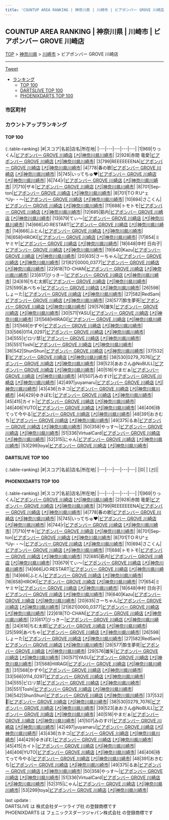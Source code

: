 ```yaml
---
title: 'COUNTUP AREA RANKING | 神奈川県 | 川崎市 | ビアポンバー GROVE 川崎店'
---
```

## COUNTUP AREA RANKING | 神奈川県 | 川崎市 | ビアポンバー GROVE 川崎店

[TOP](/darts/rank/) > [神奈川県](/darts/rank/神奈川県/) > [川崎市](/darts/rank/神奈川県/川崎市/) > ビアポンバー GROVE 川崎店

___

<a href="https://twitter.com/share?ref_src=twsrc%5Etfw" data-text="COUNTUP AREA RANKING | 神奈川県川崎市ビアポンバー GROVE 川崎店" class="twitter-share-button" data-hashtags="DARTSLIVE,PHOENIXDARTS,darts,ダーツ" data-show-count="false">Tweet</a>

* [ランキング](#カウントアップランキング)
    * [TOP 100](#top-100)
    * [DARTSLIVE TOP 100](#dartslive-top-100)
    * [PHOENIXDARTS TOP 100](#phoenixdarts-top-100)

### 市区町村

<ul>

</ul>

### カウントアップランキング

#### TOP 100



{:.table-ranking}
|#|スコア|名前|店名|所在地|
|---|---|---|---|---|
|1|969|<span class="rank-name-pd">りっくん</span>|<a href="/darts/rank/shops/91871.html">ビアポンバー GROVE 川崎店</a> <a href="https://vs.phoenixdarts.com/jp/shop/shopDetailInfo/s_91871?s_seq=91871">[↗]</a>|<a href="/darts/rank/神奈川県/川崎市">神奈川県川崎市</a>|
|2|928|<span class="rank-name-pd"><span class="pro-icon-pd"></span>赤間 竜愛</span>|<a href="/darts/rank/shops/91871.html">ビアポンバー GROVE 川崎店</a> <a href="https://vs.phoenixdarts.com/jp/shop/shopDetailInfo/s_91871?s_seq=91871">[↗]</a>|<a href="/darts/rank/神奈川県/川崎市">神奈川県川崎市</a>|
|3|799|<span class="rank-name-pd">REEEEEEENA</span>|<a href="/darts/rank/shops/91871.html">ビアポンバー GROVE 川崎店</a> <a href="https://vs.phoenixdarts.com/jp/shop/shopDetailInfo/s_91871?s_seq=91871">[↗]</a>|<a href="/darts/rank/神奈川県/川崎市">神奈川県川崎市</a>|
|4|778|<span class="rank-name-pd">春の歌</span>|<a href="/darts/rank/shops/91871.html">ビアポンバー GROVE 川崎店</a> <a href="https://vs.phoenixdarts.com/jp/shop/shopDetailInfo/s_91871?s_seq=91871">[↗]</a>|<a href="/darts/rank/神奈川県/川崎市">神奈川県川崎市</a>|
|5|745|<span class="rank-name-pd">いってちゅ❤️</span>|<a href="/darts/rank/shops/91871.html">ビアポンバー GROVE 川崎店</a> <a href="https://vs.phoenixdarts.com/jp/shop/shopDetailInfo/s_91871?s_seq=91871">[↗]</a>|<a href="/darts/rank/神奈川県/川崎市">神奈川県川崎市</a>|
|6|744|<span class="rank-name-pd">r</span>|<a href="/darts/rank/shops/91871.html">ビアポンバー GROVE 川崎店</a> <a href="https://vs.phoenixdarts.com/jp/shop/shopDetailInfo/s_91871?s_seq=91871">[↗]</a>|<a href="/darts/rank/神奈川県/川崎市">神奈川県川崎市</a>|
|7|710|<span class="rank-name-pd">ザキ</span>|<a href="/darts/rank/shops/91871.html">ビアポンバー GROVE 川崎店</a> <a href="https://vs.phoenixdarts.com/jp/shop/shopDetailInfo/s_91871?s_seq=91871">[↗]</a>|<a href="/darts/rank/神奈川県/川崎市">神奈川県川崎市</a>|
|8|701|<span class="rank-name-pd">Sep-ton</span>|<a href="/darts/rank/shops/91871.html">ビアポンバー GROVE 川崎店</a> <a href="https://vs.phoenixdarts.com/jp/shop/shopDetailInfo/s_91871?s_seq=91871">[↗]</a>|<a href="/darts/rank/神奈川県/川崎市">神奈川県川崎市</a>|
|8|701|<span class="rank-name-pd">TＯＲU^ェ^Uy-・〜</span>|<a href="/darts/rank/shops/91871.html">ビアポンバー GROVE 川崎店</a> <a href="https://vs.phoenixdarts.com/jp/shop/shopDetailInfo/s_91871?s_seq=91871">[↗]</a>|<a href="/darts/rank/神奈川県/川崎市">神奈川県川崎市</a>|
|10|694|<span class="rank-name-pd">さこくん</span>|<a href="/darts/rank/shops/91871.html">ビアポンバー GROVE 川崎店</a> <a href="https://vs.phoenixdarts.com/jp/shop/shopDetailInfo/s_91871?s_seq=91871">[↗]</a>|<a href="/darts/rank/神奈川県/川崎市">神奈川県川崎市</a>|
|11|688|<span class="rank-name-pd">トモトモ</span>|<a href="/darts/rank/shops/91871.html">ビアポンバー GROVE 川崎店</a> <a href="https://vs.phoenixdarts.com/jp/shop/shopDetailInfo/s_91871?s_seq=91871">[↗]</a>|<a href="/darts/rank/神奈川県/川崎市">神奈川県川崎市</a>|
|12|685|<span class="rank-name-pd">筋内</span>|<a href="/darts/rank/shops/91871.html">ビアポンバー GROVE 川崎店</a> <a href="https://vs.phoenixdarts.com/jp/shop/shopDetailInfo/s_91871?s_seq=91871">[↗]</a>|<a href="/darts/rank/神奈川県/川崎市">神奈川県川崎市</a>|
|13|679|<span class="rank-name-pd">てぃ〜</span>|<a href="/darts/rank/shops/91871.html">ビアポンバー GROVE 川崎店</a> <a href="https://vs.phoenixdarts.com/jp/shop/shopDetailInfo/s_91871?s_seq=91871">[↗]</a>|<a href="/darts/rank/神奈川県/川崎市">神奈川県川崎市</a>|
|14|666|<span class="rank-name-pd">JO:RESTART</span>|<a href="/darts/rank/shops/91871.html">ビアポンバー GROVE 川崎店</a> <a href="https://vs.phoenixdarts.com/jp/shop/shopDetailInfo/s_91871?s_seq=91871">[↗]</a>|<a href="/darts/rank/神奈川県/川崎市">神奈川県川崎市</a>|
|14|666|<span class="rank-name-pd">ふとん</span>|<a href="/darts/rank/shops/91871.html">ビアポンバー GROVE 川崎店</a> <a href="https://vs.phoenixdarts.com/jp/shop/shopDetailInfo/s_91871?s_seq=91871">[↗]</a>|<a href="/darts/rank/神奈川県/川崎市">神奈川県川崎市</a>|
|16|658|<span class="rank-name-pd">HIROKI</span>|<a href="/darts/rank/shops/91871.html">ビアポンバー GROVE 川崎店</a> <a href="https://vs.phoenixdarts.com/jp/shop/shopDetailInfo/s_91871?s_seq=91871">[↗]</a>|<a href="/darts/rank/神奈川県/川崎市">神奈川県川崎市</a>|
|17|654|<span class="rank-name-pd">ミヤミヤ</span>|<a href="/darts/rank/shops/91871.html">ビアポンバー GROVE 川崎店</a> <a href="https://vs.phoenixdarts.com/jp/shop/shopDetailInfo/s_91871?s_seq=91871">[↗]</a>|<a href="/darts/rank/神奈川県/川崎市">神奈川県川崎市</a>|
|18|648|<span class="rank-name-pd"><span class="pro-icon-pd"></span>中村 日向子</span>|<a href="/darts/rank/shops/91871.html">ビアポンバー GROVE 川崎店</a> <a href="https://vs.phoenixdarts.com/jp/shop/shopDetailInfo/s_91871?s_seq=91871">[↗]</a>|<a href="/darts/rank/神奈川県/川崎市">神奈川県川崎市</a>|
|19|640|<span class="rank-name-pd">Kazu</span>|<a href="/darts/rank/shops/91871.html">ビアポンバー GROVE 川崎店</a> <a href="https://vs.phoenixdarts.com/jp/shop/shopDetailInfo/s_91871?s_seq=91871">[↗]</a>|<a href="/darts/rank/神奈川県/川崎市">神奈川県川崎市</a>|
|20|635|<span class="rank-name-pd">さーちゃん</span>|<a href="/darts/rank/shops/91871.html">ビアポンバー GROVE 川崎店</a> <a href="https://vs.phoenixdarts.com/jp/shop/shopDetailInfo/s_91871?s_seq=91871">[↗]</a>|<a href="/darts/rank/神奈川県/川崎市">神奈川県川崎市</a>|
|21|621|<span class="rank-name-pd">0000_0377</span>|<a href="/darts/rank/shops/91871.html">ビアポンバー GROVE 川崎店</a> <a href="https://vs.phoenixdarts.com/jp/shop/shopDetailInfo/s_91871?s_seq=91871">[↗]</a>|<a href="/darts/rank/神奈川県/川崎市">神奈川県川崎市</a>|
|22|618|<span class="rank-name-pd">TO-CHAN</span>|<a href="/darts/rank/shops/91871.html">ビアポンバー GROVE 川崎店</a> <a href="https://vs.phoenixdarts.com/jp/shop/shopDetailInfo/s_91871?s_seq=91871">[↗]</a>|<a href="/darts/rank/神奈川県/川崎市">神奈川県川崎市</a>|
|23|617|<span class="rank-name-pd">びっきー</span>|<a href="/darts/rank/shops/91871.html">ビアポンバー GROVE 川崎店</a> <a href="https://vs.phoenixdarts.com/jp/shop/shopDetailInfo/s_91871?s_seq=91871">[↗]</a>|<a href="/darts/rank/神奈川県/川崎市">神奈川県川崎市</a>|
|24|616|<span class="rank-name-pd">ちむ太郎</span>|<a href="/darts/rank/shops/91871.html">ビアポンバー GROVE 川崎店</a> <a href="https://vs.phoenixdarts.com/jp/shop/shopDetailInfo/s_91871?s_seq=91871">[↗]</a>|<a href="/darts/rank/神奈川県/川崎市">神奈川県川崎市</a>|
|25|599|<span class="rank-name-pd">あべちゃ</span>|<a href="/darts/rank/shops/91871.html">ビアポンバー GROVE 川崎店</a> <a href="https://vs.phoenixdarts.com/jp/shop/shopDetailInfo/s_91871?s_seq=91871">[↗]</a>|<a href="/darts/rank/神奈川県/川崎市">神奈川県川崎市</a>|
|26|598|<span class="rank-name-pd">しょーた</span>|<a href="/darts/rank/shops/91871.html">ビアポンバー GROVE 川崎店</a> <a href="https://vs.phoenixdarts.com/jp/shop/shopDetailInfo/s_91871?s_seq=91871">[↗]</a>|<a href="/darts/rank/神奈川県/川崎市">神奈川県川崎市</a>|
|27|582|<span class="rank-name-pd">RedSam</span>|<a href="/darts/rank/shops/91871.html">ビアポンバー GROVE 川崎店</a> <a href="https://vs.phoenixdarts.com/jp/shop/shopDetailInfo/s_91871?s_seq=91871">[↗]</a>|<a href="/darts/rank/神奈川県/川崎市">神奈川県川崎市</a>|
|28|577|<span class="rank-name-pd">酔生夢死</span>|<a href="/darts/rank/shops/91871.html">ビアポンバー GROVE 川崎店</a> <a href="https://vs.phoenixdarts.com/jp/shop/shopDetailInfo/s_91871?s_seq=91871">[↗]</a>|<a href="/darts/rank/神奈川県/川崎市">神奈川県川崎市</a>|
|29|576|<span class="rank-name-pd">雄矢</span>|<a href="/darts/rank/shops/91871.html">ビアポンバー GROVE 川崎店</a> <a href="https://vs.phoenixdarts.com/jp/shop/shopDetailInfo/s_91871?s_seq=91871">[↗]</a>|<a href="/darts/rank/神奈川県/川崎市">神奈川県川崎市</a>|
|30|571|<span class="rank-name-pd">YASU</span>|<a href="/darts/rank/shops/91871.html">ビアポンバー GROVE 川崎店</a> <a href="https://vs.phoenixdarts.com/jp/shop/shopDetailInfo/s_91871?s_seq=91871">[↗]</a>|<a href="/darts/rank/神奈川県/川崎市">神奈川県川崎市</a>|
|31|568|<span class="rank-name-pd">HIIRAGI</span>|<a href="/darts/rank/shops/91871.html">ビアポンバー GROVE 川崎店</a> <a href="https://vs.phoenixdarts.com/jp/shop/shopDetailInfo/s_91871?s_seq=91871">[↗]</a>|<a href="/darts/rank/神奈川県/川崎市">神奈川県川崎市</a>|
|31|568|<span class="rank-name-pd">かずや</span>|<a href="/darts/rank/shops/91871.html">ビアポンバー GROVE 川崎店</a> <a href="https://vs.phoenixdarts.com/jp/shop/shopDetailInfo/s_91871?s_seq=91871">[↗]</a>|<a href="/darts/rank/神奈川県/川崎市">神奈川県川崎市</a>|
|33|566|<span class="rank-name-pd">0114_0297</span>|<a href="/darts/rank/shops/91871.html">ビアポンバー GROVE 川崎店</a> <a href="https://vs.phoenixdarts.com/jp/shop/shopDetailInfo/s_91871?s_seq=91871">[↗]</a>|<a href="/darts/rank/神奈川県/川崎市">神奈川県川崎市</a>|
|34|555|<span class="rank-name-pd">ピロリ禁</span>|<a href="/darts/rank/shops/91871.html">ビアポンバー GROVE 川崎店</a> <a href="https://vs.phoenixdarts.com/jp/shop/shopDetailInfo/s_91871?s_seq=91871">[↗]</a>|<a href="/darts/rank/神奈川県/川崎市">神奈川県川崎市</a>|
|35|551|<span class="rank-name-pd">Toshi</span>|<a href="/darts/rank/shops/91871.html">ビアポンバー GROVE 川崎店</a> <a href="https://vs.phoenixdarts.com/jp/shop/shopDetailInfo/s_91871?s_seq=91871">[↗]</a>|<a href="/darts/rank/神奈川県/川崎市">神奈川県川崎市</a>|
|36|542|<span class="rank-name-pd">ShunShun</span>|<a href="/darts/rank/shops/91871.html">ビアポンバー GROVE 川崎店</a> <a href="https://vs.phoenixdarts.com/jp/shop/shopDetailInfo/s_91871?s_seq=91871">[↗]</a>|<a href="/darts/rank/神奈川県/川崎市">神奈川県川崎市</a>|
|37|532|<span class="rank-name-pd">🐶</span>|<a href="/darts/rank/shops/91871.html">ビアポンバー GROVE 川崎店</a> <a href="https://vs.phoenixdarts.com/jp/shop/shopDetailInfo/s_91871?s_seq=91871">[↗]</a>|<a href="/darts/rank/神奈川県/川崎市">神奈川県川崎市</a>|
|38|530|<span class="rank-name-pd">0279_7076</span>|<a href="/darts/rank/shops/91871.html">ビアポンバー GROVE 川崎店</a> <a href="https://vs.phoenixdarts.com/jp/shop/shopDetailInfo/s_91871?s_seq=91871">[↗]</a>|<a href="/darts/rank/神奈川県/川崎市">神奈川県川崎市</a>|
|39|523|<span class="rank-name-pd">あおさん@NoBULL</span>|<a href="/darts/rank/shops/91871.html">ビアポンバー GROVE 川崎店</a> <a href="https://vs.phoenixdarts.com/jp/shop/shopDetailInfo/s_91871?s_seq=91871">[↗]</a>|<a href="/darts/rank/神奈川県/川崎市">神奈川県川崎市</a>|
|40|516|<span class="rank-name-pd">やまだぁ</span>|<a href="/darts/rank/shops/91871.html">ビアポンバー GROVE 川崎店</a> <a href="https://vs.phoenixdarts.com/jp/shop/shopDetailInfo/s_91871?s_seq=91871">[↗]</a>|<a href="/darts/rank/神奈川県/川崎市">神奈川県川崎市</a>|
|41|507|<span class="rank-name-pd">みのすけ</span>|<a href="/darts/rank/shops/91871.html">ビアポンバー GROVE 川崎店</a> <a href="https://vs.phoenixdarts.com/jp/shop/shopDetailInfo/s_91871?s_seq=91871">[↗]</a>|<a href="/darts/rank/神奈川県/川崎市">神奈川県川崎市</a>|
|42|497|<span class="rank-name-pd">yuyamaru</span>|<a href="/darts/rank/shops/91871.html">ビアポンバー GROVE 川崎店</a> <a href="https://vs.phoenixdarts.com/jp/shop/shopDetailInfo/s_91871?s_seq=91871">[↗]</a>|<a href="/darts/rank/神奈川県/川崎市">神奈川県川崎市</a>|
|43|436|<span class="rank-name-pd">カネコ</span>|<a href="/darts/rank/shops/91871.html">ビアポンバー GROVE 川崎店</a> <a href="https://vs.phoenixdarts.com/jp/shop/shopDetailInfo/s_91871?s_seq=91871">[↗]</a>|<a href="/darts/rank/神奈川県/川崎市">神奈川県川崎市</a>|
|44|429|<span class="rank-name-pd">ゆきぽむ</span>|<a href="/darts/rank/shops/91871.html">ビアポンバー GROVE 川崎店</a> <a href="https://vs.phoenixdarts.com/jp/shop/shopDetailInfo/s_91871?s_seq=91871">[↗]</a>|<a href="/darts/rank/神奈川県/川崎市">神奈川県川崎市</a>|
|45|415|<span class="rank-name-pd">カイト</span>|<a href="/darts/rank/shops/91871.html">ビアポンバー GROVE 川崎店</a> <a href="https://vs.phoenixdarts.com/jp/shop/shopDetailInfo/s_91871?s_seq=91871">[↗]</a>|<a href="/darts/rank/神奈川県/川崎市">神奈川県川崎市</a>|
|46|406|<span class="rank-name-pd">YUTO</span>|<a href="/darts/rank/shops/91871.html">ビアポンバー GROVE 川崎店</a> <a href="https://vs.phoenixdarts.com/jp/shop/shopDetailInfo/s_91871?s_seq=91871">[↗]</a>|<a href="/darts/rank/神奈川県/川崎市">神奈川県川崎市</a>|
|46|406|<span class="rank-name-pd">待てって今やる</span>|<a href="/darts/rank/shops/91871.html">ビアポンバー GROVE 川崎店</a> <a href="https://vs.phoenixdarts.com/jp/shop/shopDetailInfo/s_91871?s_seq=91871">[↗]</a>|<a href="/darts/rank/神奈川県/川崎市">神奈川県川崎市</a>|
|48|391|<span class="rank-name-pd">おきむち</span>|<a href="/darts/rank/shops/91871.html">ビアポンバー GROVE 川崎店</a> <a href="https://vs.phoenixdarts.com/jp/shop/shopDetailInfo/s_91871?s_seq=91871">[↗]</a>|<a href="/darts/rank/神奈川県/川崎市">神奈川県川崎市</a>|
|49|375|<span class="rank-name-pd">るあ</span>|<a href="/darts/rank/shops/91871.html">ビアポンバー GROVE 川崎店</a> <a href="https://vs.phoenixdarts.com/jp/shop/shopDetailInfo/s_91871?s_seq=91871">[↗]</a>|<a href="/darts/rank/神奈川県/川崎市">神奈川県川崎市</a>|
|50|358|<span class="rank-name-pd">やっす〜</span>|<a href="/darts/rank/shops/91871.html">ビアポンバー GROVE 川崎店</a> <a href="https://vs.phoenixdarts.com/jp/shop/shopDetailInfo/s_91871?s_seq=91871">[↗]</a>|<a href="/darts/rank/神奈川県/川崎市">神奈川県川崎市</a>|
|51|336|<span class="rank-name-pd">VirtualCard</span>|<a href="/darts/rank/shops/91871.html">ビアポンバー GROVE 川崎店</a> <a href="https://vs.phoenixdarts.com/jp/shop/shopDetailInfo/s_91871?s_seq=91871">[↗]</a>|<a href="/darts/rank/神奈川県/川崎市">神奈川県川崎市</a>|
|52|315|<span class="rank-name-pd">にゃん</span>|<a href="/darts/rank/shops/91871.html">ビアポンバー GROVE 川崎店</a> <a href="https://vs.phoenixdarts.com/jp/shop/shopDetailInfo/s_91871?s_seq=91871">[↗]</a>|<a href="/darts/rank/神奈川県/川崎市">神奈川県川崎市</a>|
|53|299|<span class="rank-name-pd">toya</span>|<a href="/darts/rank/shops/91871.html">ビアポンバー GROVE 川崎店</a> <a href="https://vs.phoenixdarts.com/jp/shop/shopDetailInfo/s_91871?s_seq=91871">[↗]</a>|<a href="/darts/rank/神奈川県/川崎市">神奈川県川崎市</a>|


#### DARTSLIVE TOP 100



{:.table-ranking}
|#|スコア|名前|店名|所在地|
|---|---|---|---|---|
||0|<span class="rank-name-dl"> </span>|<a href="/darts/rank/shops/.html"></a> <a href="">[↗]</a>|<a href="/darts/rank//"></a>|


#### PHOENIXDARTS TOP 100



{:.table-ranking}
|#|スコア|名前|店名|所在地|
|---|---|---|---|---|
|1|969|<span class="rank-name-pd">りっくん</span>|<a href="/darts/rank/shops/91871.html">ビアポンバー GROVE 川崎店</a> <a href="https://vs.phoenixdarts.com/jp/shop/shopDetailInfo/s_91871?s_seq=91871">[↗]</a>|<a href="/darts/rank/神奈川県/川崎市">神奈川県川崎市</a>|
|2|928|<span class="rank-name-pd"><span class="pro-icon-pd"></span>赤間 竜愛</span>|<a href="/darts/rank/shops/91871.html">ビアポンバー GROVE 川崎店</a> <a href="https://vs.phoenixdarts.com/jp/shop/shopDetailInfo/s_91871?s_seq=91871">[↗]</a>|<a href="/darts/rank/神奈川県/川崎市">神奈川県川崎市</a>|
|3|799|<span class="rank-name-pd">REEEEEEENA</span>|<a href="/darts/rank/shops/91871.html">ビアポンバー GROVE 川崎店</a> <a href="https://vs.phoenixdarts.com/jp/shop/shopDetailInfo/s_91871?s_seq=91871">[↗]</a>|<a href="/darts/rank/神奈川県/川崎市">神奈川県川崎市</a>|
|4|778|<span class="rank-name-pd">春の歌</span>|<a href="/darts/rank/shops/91871.html">ビアポンバー GROVE 川崎店</a> <a href="https://vs.phoenixdarts.com/jp/shop/shopDetailInfo/s_91871?s_seq=91871">[↗]</a>|<a href="/darts/rank/神奈川県/川崎市">神奈川県川崎市</a>|
|5|745|<span class="rank-name-pd">いってちゅ❤️</span>|<a href="/darts/rank/shops/91871.html">ビアポンバー GROVE 川崎店</a> <a href="https://vs.phoenixdarts.com/jp/shop/shopDetailInfo/s_91871?s_seq=91871">[↗]</a>|<a href="/darts/rank/神奈川県/川崎市">神奈川県川崎市</a>|
|6|744|<span class="rank-name-pd">r</span>|<a href="/darts/rank/shops/91871.html">ビアポンバー GROVE 川崎店</a> <a href="https://vs.phoenixdarts.com/jp/shop/shopDetailInfo/s_91871?s_seq=91871">[↗]</a>|<a href="/darts/rank/神奈川県/川崎市">神奈川県川崎市</a>|
|7|710|<span class="rank-name-pd">ザキ</span>|<a href="/darts/rank/shops/91871.html">ビアポンバー GROVE 川崎店</a> <a href="https://vs.phoenixdarts.com/jp/shop/shopDetailInfo/s_91871?s_seq=91871">[↗]</a>|<a href="/darts/rank/神奈川県/川崎市">神奈川県川崎市</a>|
|8|701|<span class="rank-name-pd">Sep-ton</span>|<a href="/darts/rank/shops/91871.html">ビアポンバー GROVE 川崎店</a> <a href="https://vs.phoenixdarts.com/jp/shop/shopDetailInfo/s_91871?s_seq=91871">[↗]</a>|<a href="/darts/rank/神奈川県/川崎市">神奈川県川崎市</a>|
|8|701|<span class="rank-name-pd">TＯＲU^ェ^Uy-・〜</span>|<a href="/darts/rank/shops/91871.html">ビアポンバー GROVE 川崎店</a> <a href="https://vs.phoenixdarts.com/jp/shop/shopDetailInfo/s_91871?s_seq=91871">[↗]</a>|<a href="/darts/rank/神奈川県/川崎市">神奈川県川崎市</a>|
|10|694|<span class="rank-name-pd">さこくん</span>|<a href="/darts/rank/shops/91871.html">ビアポンバー GROVE 川崎店</a> <a href="https://vs.phoenixdarts.com/jp/shop/shopDetailInfo/s_91871?s_seq=91871">[↗]</a>|<a href="/darts/rank/神奈川県/川崎市">神奈川県川崎市</a>|
|11|688|<span class="rank-name-pd">トモトモ</span>|<a href="/darts/rank/shops/91871.html">ビアポンバー GROVE 川崎店</a> <a href="https://vs.phoenixdarts.com/jp/shop/shopDetailInfo/s_91871?s_seq=91871">[↗]</a>|<a href="/darts/rank/神奈川県/川崎市">神奈川県川崎市</a>|
|12|685|<span class="rank-name-pd">筋内</span>|<a href="/darts/rank/shops/91871.html">ビアポンバー GROVE 川崎店</a> <a href="https://vs.phoenixdarts.com/jp/shop/shopDetailInfo/s_91871?s_seq=91871">[↗]</a>|<a href="/darts/rank/神奈川県/川崎市">神奈川県川崎市</a>|
|13|679|<span class="rank-name-pd">てぃ〜</span>|<a href="/darts/rank/shops/91871.html">ビアポンバー GROVE 川崎店</a> <a href="https://vs.phoenixdarts.com/jp/shop/shopDetailInfo/s_91871?s_seq=91871">[↗]</a>|<a href="/darts/rank/神奈川県/川崎市">神奈川県川崎市</a>|
|14|666|<span class="rank-name-pd">JO:RESTART</span>|<a href="/darts/rank/shops/91871.html">ビアポンバー GROVE 川崎店</a> <a href="https://vs.phoenixdarts.com/jp/shop/shopDetailInfo/s_91871?s_seq=91871">[↗]</a>|<a href="/darts/rank/神奈川県/川崎市">神奈川県川崎市</a>|
|14|666|<span class="rank-name-pd">ふとん</span>|<a href="/darts/rank/shops/91871.html">ビアポンバー GROVE 川崎店</a> <a href="https://vs.phoenixdarts.com/jp/shop/shopDetailInfo/s_91871?s_seq=91871">[↗]</a>|<a href="/darts/rank/神奈川県/川崎市">神奈川県川崎市</a>|
|16|658|<span class="rank-name-pd">HIROKI</span>|<a href="/darts/rank/shops/91871.html">ビアポンバー GROVE 川崎店</a> <a href="https://vs.phoenixdarts.com/jp/shop/shopDetailInfo/s_91871?s_seq=91871">[↗]</a>|<a href="/darts/rank/神奈川県/川崎市">神奈川県川崎市</a>|
|17|654|<span class="rank-name-pd">ミヤミヤ</span>|<a href="/darts/rank/shops/91871.html">ビアポンバー GROVE 川崎店</a> <a href="https://vs.phoenixdarts.com/jp/shop/shopDetailInfo/s_91871?s_seq=91871">[↗]</a>|<a href="/darts/rank/神奈川県/川崎市">神奈川県川崎市</a>|
|18|648|<span class="rank-name-pd"><span class="pro-icon-pd"></span>中村 日向子</span>|<a href="/darts/rank/shops/91871.html">ビアポンバー GROVE 川崎店</a> <a href="https://vs.phoenixdarts.com/jp/shop/shopDetailInfo/s_91871?s_seq=91871">[↗]</a>|<a href="/darts/rank/神奈川県/川崎市">神奈川県川崎市</a>|
|19|640|<span class="rank-name-pd">Kazu</span>|<a href="/darts/rank/shops/91871.html">ビアポンバー GROVE 川崎店</a> <a href="https://vs.phoenixdarts.com/jp/shop/shopDetailInfo/s_91871?s_seq=91871">[↗]</a>|<a href="/darts/rank/神奈川県/川崎市">神奈川県川崎市</a>|
|20|635|<span class="rank-name-pd">さーちゃん</span>|<a href="/darts/rank/shops/91871.html">ビアポンバー GROVE 川崎店</a> <a href="https://vs.phoenixdarts.com/jp/shop/shopDetailInfo/s_91871?s_seq=91871">[↗]</a>|<a href="/darts/rank/神奈川県/川崎市">神奈川県川崎市</a>|
|21|621|<span class="rank-name-pd">0000_0377</span>|<a href="/darts/rank/shops/91871.html">ビアポンバー GROVE 川崎店</a> <a href="https://vs.phoenixdarts.com/jp/shop/shopDetailInfo/s_91871?s_seq=91871">[↗]</a>|<a href="/darts/rank/神奈川県/川崎市">神奈川県川崎市</a>|
|22|618|<span class="rank-name-pd">TO-CHAN</span>|<a href="/darts/rank/shops/91871.html">ビアポンバー GROVE 川崎店</a> <a href="https://vs.phoenixdarts.com/jp/shop/shopDetailInfo/s_91871?s_seq=91871">[↗]</a>|<a href="/darts/rank/神奈川県/川崎市">神奈川県川崎市</a>|
|23|617|<span class="rank-name-pd">びっきー</span>|<a href="/darts/rank/shops/91871.html">ビアポンバー GROVE 川崎店</a> <a href="https://vs.phoenixdarts.com/jp/shop/shopDetailInfo/s_91871?s_seq=91871">[↗]</a>|<a href="/darts/rank/神奈川県/川崎市">神奈川県川崎市</a>|
|24|616|<span class="rank-name-pd">ちむ太郎</span>|<a href="/darts/rank/shops/91871.html">ビアポンバー GROVE 川崎店</a> <a href="https://vs.phoenixdarts.com/jp/shop/shopDetailInfo/s_91871?s_seq=91871">[↗]</a>|<a href="/darts/rank/神奈川県/川崎市">神奈川県川崎市</a>|
|25|599|<span class="rank-name-pd">あべちゃ</span>|<a href="/darts/rank/shops/91871.html">ビアポンバー GROVE 川崎店</a> <a href="https://vs.phoenixdarts.com/jp/shop/shopDetailInfo/s_91871?s_seq=91871">[↗]</a>|<a href="/darts/rank/神奈川県/川崎市">神奈川県川崎市</a>|
|26|598|<span class="rank-name-pd">しょーた</span>|<a href="/darts/rank/shops/91871.html">ビアポンバー GROVE 川崎店</a> <a href="https://vs.phoenixdarts.com/jp/shop/shopDetailInfo/s_91871?s_seq=91871">[↗]</a>|<a href="/darts/rank/神奈川県/川崎市">神奈川県川崎市</a>|
|27|582|<span class="rank-name-pd">RedSam</span>|<a href="/darts/rank/shops/91871.html">ビアポンバー GROVE 川崎店</a> <a href="https://vs.phoenixdarts.com/jp/shop/shopDetailInfo/s_91871?s_seq=91871">[↗]</a>|<a href="/darts/rank/神奈川県/川崎市">神奈川県川崎市</a>|
|28|577|<span class="rank-name-pd">酔生夢死</span>|<a href="/darts/rank/shops/91871.html">ビアポンバー GROVE 川崎店</a> <a href="https://vs.phoenixdarts.com/jp/shop/shopDetailInfo/s_91871?s_seq=91871">[↗]</a>|<a href="/darts/rank/神奈川県/川崎市">神奈川県川崎市</a>|
|29|576|<span class="rank-name-pd">雄矢</span>|<a href="/darts/rank/shops/91871.html">ビアポンバー GROVE 川崎店</a> <a href="https://vs.phoenixdarts.com/jp/shop/shopDetailInfo/s_91871?s_seq=91871">[↗]</a>|<a href="/darts/rank/神奈川県/川崎市">神奈川県川崎市</a>|
|30|571|<span class="rank-name-pd">YASU</span>|<a href="/darts/rank/shops/91871.html">ビアポンバー GROVE 川崎店</a> <a href="https://vs.phoenixdarts.com/jp/shop/shopDetailInfo/s_91871?s_seq=91871">[↗]</a>|<a href="/darts/rank/神奈川県/川崎市">神奈川県川崎市</a>|
|31|568|<span class="rank-name-pd">HIIRAGI</span>|<a href="/darts/rank/shops/91871.html">ビアポンバー GROVE 川崎店</a> <a href="https://vs.phoenixdarts.com/jp/shop/shopDetailInfo/s_91871?s_seq=91871">[↗]</a>|<a href="/darts/rank/神奈川県/川崎市">神奈川県川崎市</a>|
|31|568|<span class="rank-name-pd">かずや</span>|<a href="/darts/rank/shops/91871.html">ビアポンバー GROVE 川崎店</a> <a href="https://vs.phoenixdarts.com/jp/shop/shopDetailInfo/s_91871?s_seq=91871">[↗]</a>|<a href="/darts/rank/神奈川県/川崎市">神奈川県川崎市</a>|
|33|566|<span class="rank-name-pd">0114_0297</span>|<a href="/darts/rank/shops/91871.html">ビアポンバー GROVE 川崎店</a> <a href="https://vs.phoenixdarts.com/jp/shop/shopDetailInfo/s_91871?s_seq=91871">[↗]</a>|<a href="/darts/rank/神奈川県/川崎市">神奈川県川崎市</a>|
|34|555|<span class="rank-name-pd">ピロリ禁</span>|<a href="/darts/rank/shops/91871.html">ビアポンバー GROVE 川崎店</a> <a href="https://vs.phoenixdarts.com/jp/shop/shopDetailInfo/s_91871?s_seq=91871">[↗]</a>|<a href="/darts/rank/神奈川県/川崎市">神奈川県川崎市</a>|
|35|551|<span class="rank-name-pd">Toshi</span>|<a href="/darts/rank/shops/91871.html">ビアポンバー GROVE 川崎店</a> <a href="https://vs.phoenixdarts.com/jp/shop/shopDetailInfo/s_91871?s_seq=91871">[↗]</a>|<a href="/darts/rank/神奈川県/川崎市">神奈川県川崎市</a>|
|36|542|<span class="rank-name-pd">ShunShun</span>|<a href="/darts/rank/shops/91871.html">ビアポンバー GROVE 川崎店</a> <a href="https://vs.phoenixdarts.com/jp/shop/shopDetailInfo/s_91871?s_seq=91871">[↗]</a>|<a href="/darts/rank/神奈川県/川崎市">神奈川県川崎市</a>|
|37|532|<span class="rank-name-pd">🐶</span>|<a href="/darts/rank/shops/91871.html">ビアポンバー GROVE 川崎店</a> <a href="https://vs.phoenixdarts.com/jp/shop/shopDetailInfo/s_91871?s_seq=91871">[↗]</a>|<a href="/darts/rank/神奈川県/川崎市">神奈川県川崎市</a>|
|38|530|<span class="rank-name-pd">0279_7076</span>|<a href="/darts/rank/shops/91871.html">ビアポンバー GROVE 川崎店</a> <a href="https://vs.phoenixdarts.com/jp/shop/shopDetailInfo/s_91871?s_seq=91871">[↗]</a>|<a href="/darts/rank/神奈川県/川崎市">神奈川県川崎市</a>|
|39|523|<span class="rank-name-pd">あおさん@NoBULL</span>|<a href="/darts/rank/shops/91871.html">ビアポンバー GROVE 川崎店</a> <a href="https://vs.phoenixdarts.com/jp/shop/shopDetailInfo/s_91871?s_seq=91871">[↗]</a>|<a href="/darts/rank/神奈川県/川崎市">神奈川県川崎市</a>|
|40|516|<span class="rank-name-pd">やまだぁ</span>|<a href="/darts/rank/shops/91871.html">ビアポンバー GROVE 川崎店</a> <a href="https://vs.phoenixdarts.com/jp/shop/shopDetailInfo/s_91871?s_seq=91871">[↗]</a>|<a href="/darts/rank/神奈川県/川崎市">神奈川県川崎市</a>|
|41|507|<span class="rank-name-pd">みのすけ</span>|<a href="/darts/rank/shops/91871.html">ビアポンバー GROVE 川崎店</a> <a href="https://vs.phoenixdarts.com/jp/shop/shopDetailInfo/s_91871?s_seq=91871">[↗]</a>|<a href="/darts/rank/神奈川県/川崎市">神奈川県川崎市</a>|
|42|497|<span class="rank-name-pd">yuyamaru</span>|<a href="/darts/rank/shops/91871.html">ビアポンバー GROVE 川崎店</a> <a href="https://vs.phoenixdarts.com/jp/shop/shopDetailInfo/s_91871?s_seq=91871">[↗]</a>|<a href="/darts/rank/神奈川県/川崎市">神奈川県川崎市</a>|
|43|436|<span class="rank-name-pd">カネコ</span>|<a href="/darts/rank/shops/91871.html">ビアポンバー GROVE 川崎店</a> <a href="https://vs.phoenixdarts.com/jp/shop/shopDetailInfo/s_91871?s_seq=91871">[↗]</a>|<a href="/darts/rank/神奈川県/川崎市">神奈川県川崎市</a>|
|44|429|<span class="rank-name-pd">ゆきぽむ</span>|<a href="/darts/rank/shops/91871.html">ビアポンバー GROVE 川崎店</a> <a href="https://vs.phoenixdarts.com/jp/shop/shopDetailInfo/s_91871?s_seq=91871">[↗]</a>|<a href="/darts/rank/神奈川県/川崎市">神奈川県川崎市</a>|
|45|415|<span class="rank-name-pd">カイト</span>|<a href="/darts/rank/shops/91871.html">ビアポンバー GROVE 川崎店</a> <a href="https://vs.phoenixdarts.com/jp/shop/shopDetailInfo/s_91871?s_seq=91871">[↗]</a>|<a href="/darts/rank/神奈川県/川崎市">神奈川県川崎市</a>|
|46|406|<span class="rank-name-pd">YUTO</span>|<a href="/darts/rank/shops/91871.html">ビアポンバー GROVE 川崎店</a> <a href="https://vs.phoenixdarts.com/jp/shop/shopDetailInfo/s_91871?s_seq=91871">[↗]</a>|<a href="/darts/rank/神奈川県/川崎市">神奈川県川崎市</a>|
|46|406|<span class="rank-name-pd">待てって今やる</span>|<a href="/darts/rank/shops/91871.html">ビアポンバー GROVE 川崎店</a> <a href="https://vs.phoenixdarts.com/jp/shop/shopDetailInfo/s_91871?s_seq=91871">[↗]</a>|<a href="/darts/rank/神奈川県/川崎市">神奈川県川崎市</a>|
|48|391|<span class="rank-name-pd">おきむち</span>|<a href="/darts/rank/shops/91871.html">ビアポンバー GROVE 川崎店</a> <a href="https://vs.phoenixdarts.com/jp/shop/shopDetailInfo/s_91871?s_seq=91871">[↗]</a>|<a href="/darts/rank/神奈川県/川崎市">神奈川県川崎市</a>|
|49|375|<span class="rank-name-pd">るあ</span>|<a href="/darts/rank/shops/91871.html">ビアポンバー GROVE 川崎店</a> <a href="https://vs.phoenixdarts.com/jp/shop/shopDetailInfo/s_91871?s_seq=91871">[↗]</a>|<a href="/darts/rank/神奈川県/川崎市">神奈川県川崎市</a>|
|50|358|<span class="rank-name-pd">やっす〜</span>|<a href="/darts/rank/shops/91871.html">ビアポンバー GROVE 川崎店</a> <a href="https://vs.phoenixdarts.com/jp/shop/shopDetailInfo/s_91871?s_seq=91871">[↗]</a>|<a href="/darts/rank/神奈川県/川崎市">神奈川県川崎市</a>|
|51|336|<span class="rank-name-pd">VirtualCard</span>|<a href="/darts/rank/shops/91871.html">ビアポンバー GROVE 川崎店</a> <a href="https://vs.phoenixdarts.com/jp/shop/shopDetailInfo/s_91871?s_seq=91871">[↗]</a>|<a href="/darts/rank/神奈川県/川崎市">神奈川県川崎市</a>|
|52|315|<span class="rank-name-pd">にゃん</span>|<a href="/darts/rank/shops/91871.html">ビアポンバー GROVE 川崎店</a> <a href="https://vs.phoenixdarts.com/jp/shop/shopDetailInfo/s_91871?s_seq=91871">[↗]</a>|<a href="/darts/rank/神奈川県/川崎市">神奈川県川崎市</a>|
|53|299|<span class="rank-name-pd">toya</span>|<a href="/darts/rank/shops/91871.html">ビアポンバー GROVE 川崎店</a> <a href="https://vs.phoenixdarts.com/jp/shop/shopDetailInfo/s_91871?s_seq=91871">[↗]</a>|<a href="/darts/rank/神奈川県/川崎市">神奈川県川崎市</a>|


<div class="footer border-top border-gray-light mt-5 pt-3 text-right text-gray">
    last update : <span style="font-weight: italic" id="foot_last_modified"></span><br />
    DARTSLIVE は 株式会社ダーツライブ社 の登録商標です<br />
    PHOENIXDARTS は フェニックスダーツジャパン株式会社 の登録商標です<br />
</div>

<script src="https://cdnjs.cloudflare.com/ajax/libs/jquery.tablesorter/2.31.3/js/jquery.tablesorter.min.js" integrity="sha512-qzgd5cYSZcosqpzpn7zF2ZId8f/8CHmFKZ8j7mU4OUXTNRd5g+ZHBPsgKEwoqxCtdQvExE5LprwwPAgoicguNg==" crossorigin="anonymous" referrerpolicy="no-referrer"></script>
<link rel="stylesheet" href="https://cdnjs.cloudflare.com/ajax/libs/jquery.tablesorter/2.31.3/css/theme.default.min.css" integrity="sha512-wghhOJkjQX0Lh3NSWvNKeZ0ZpNn+SPVXX1Qyc9OCaogADktxrBiBdKGDoqVUOyhStvMBmJQ8ZdMHiR3wuEq8+w==" crossorigin="anonymous" referrerpolicy="no-referrer" />
<script>
$(function() {
    $(".table-ranking").tablesorter({sortList:[[0, 0]]});
    $("#foot_last_modified").text(formatDate(new Date(document.lastModified), 'yyyy-MM-dd HH:mm:ss'));
});
</script>

<script async src="https://platform.twitter.com/widgets.js" charset="utf-8"></script>